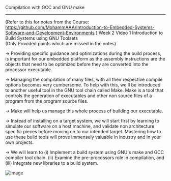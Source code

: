 Compilation with GCC and GNU make
*********************************
(Refer to this for notes from the Course: https://github.com/MohammAAA/Introduction-to-Embedded-Systems-Software-and-Development-Environments )
Week 2
Video 1 Introduction to Build Systems using GNU Toolsets   
(Only Provided points which are missed in the notes)
  
-> Providing specific guidance and optimizations during the build process, is important for our embedded platform as the assembly instructions are the objects that need to be optimized before they are 
   converted into the processor executable.       
 
-> Managing the compilation of many files, with all their respective compile options becomes very cumbersome. To help with this, we'll be introduced to another useful tool in the GNU tool chain called 
   Make. Make is a tool that controls the generation of executables and other non source files of a program from the program source files.    
   
-> Make will help us manage this whole process of building our executable.    
   
-> Instead of installing on a target system, we will start first by learning to simulate our software on a host machine, and validate non architecture specific pieces before moving on to our intended 
   target. Mastering how to use these build tools will prove immensely valuable in industry and in your own projects.    
   
-> We will learn to
  (i) Implement a build system using GNU's make and GCC compiler tool chain.
  (ii) Examine the pre-processors role in compilation, and
  (iii) Integrate new libraries to a build system.     
   
   ![image](https://user-images.githubusercontent.com/34119879/213915413-b60fb175-67bc-4c4b-acec-eced4335821e.png)

